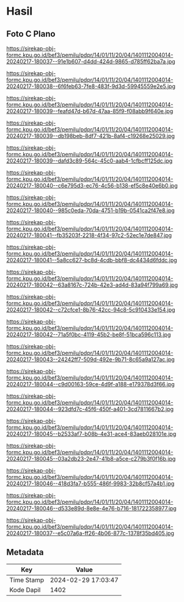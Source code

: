 # Hasil

## Foto C Plano

https://sirekap-obj-formc.kpu.go.id/bef3/pemilu/pdpr/14/01/11/20/04/1401112004014-20240217-180037--91e1b607-d4dd-424d-9865-d785ff62ba7a.jpg

https://sirekap-obj-formc.kpu.go.id/bef3/pemilu/pdpr/14/01/11/20/04/1401112004014-20240217-180038--6f6feb63-7fe8-483f-9d3d-59945559e2e5.jpg

https://sirekap-obj-formc.kpu.go.id/bef3/pemilu/pdpr/14/01/11/20/04/1401112004014-20240217-180039--feafd47d-b67d-47aa-85f9-f08abb9f640e.jpg

https://sirekap-obj-formc.kpu.go.id/bef3/pemilu/pdpr/14/01/11/20/04/1401112004014-20240217-180039--db198beb-8df7-421b-8af4-c19268e25029.jpg

https://sirekap-obj-formc.kpu.go.id/bef3/pemilu/pdpr/14/01/11/20/04/1401112004014-20240217-180039--dafd3c89-564c-45c0-aab4-1cfbcff125dc.jpg

https://sirekap-obj-formc.kpu.go.id/bef3/pemilu/pdpr/14/01/11/20/04/1401112004014-20240217-180040--c6e795d3-ec76-4c56-b138-ef5c8e40e6b0.jpg

https://sirekap-obj-formc.kpu.go.id/bef3/pemilu/pdpr/14/01/11/20/04/1401112004014-20240217-180040--985c0eda-70da-4751-b19b-0541ca2f47e8.jpg

https://sirekap-obj-formc.kpu.go.id/bef3/pemilu/pdpr/14/01/11/20/04/1401112004014-20240217-180041--fb35203f-2218-4f34-97c2-52ec1e7de847.jpg

https://sirekap-obj-formc.kpu.go.id/bef3/pemilu/pdpr/14/01/11/20/04/1401112004014-20240217-180041--5a8cc627-bc8d-4cdb-bbf8-dc4434d6fddc.jpg

https://sirekap-obj-formc.kpu.go.id/bef3/pemilu/pdpr/14/01/11/20/04/1401112004014-20240217-180042--63a8167c-724b-42e3-ad4d-83a94f799a69.jpg

https://sirekap-obj-formc.kpu.go.id/bef3/pemilu/pdpr/14/01/11/20/04/1401112004014-20240217-180042--c72cfce1-8b76-42cc-94c8-5c910433e154.jpg

https://sirekap-obj-formc.kpu.go.id/bef3/pemilu/pdpr/14/01/11/20/04/1401112004014-20240217-180042--71a5f0bc-4119-45b2-be8f-51bca596c113.jpg

https://sirekap-obj-formc.kpu.go.id/bef3/pemilu/pdpr/14/01/11/20/04/1401112004014-20240217-180043--24242ff7-509d-492e-9b71-8c65a9a127ac.jpg

https://sirekap-obj-formc.kpu.go.id/bef3/pemilu/pdpr/14/01/11/20/04/1401112004014-20240217-180044--c9d00163-59ce-4d9f-a188-e179378d3f66.jpg

https://sirekap-obj-formc.kpu.go.id/bef3/pemilu/pdpr/14/01/11/20/04/1401112004014-20240217-180044--923dfd7c-45f6-450f-a401-3cd7811667b2.jpg

https://sirekap-obj-formc.kpu.go.id/bef3/pemilu/pdpr/14/01/11/20/04/1401112004014-20240217-180045--b2533af7-b08b-4e31-ace4-83aeb028101e.jpg

https://sirekap-obj-formc.kpu.go.id/bef3/pemilu/pdpr/14/01/11/20/04/1401112004014-20240217-180045--03a2db23-2e47-41b8-a5ce-c279b3f0f16b.jpg

https://sirekap-obj-formc.kpu.go.id/bef3/pemilu/pdpr/14/01/11/20/04/1401112004014-20240217-180046--418d3fa7-b555-486f-9983-32b8cf57a4b1.jpg

https://sirekap-obj-formc.kpu.go.id/bef3/pemilu/pdpr/14/01/11/20/04/1401112004014-20240217-180046--d533e89d-8e8e-4e76-b716-181722358977.jpg

https://sirekap-obj-formc.kpu.go.id/bef3/pemilu/pdpr/14/01/11/20/04/1401112004014-20240217-180037--e5c07a6a-ff26-4b06-877c-1378f35bd405.jpg


## Metadata

| Key        | Value               |
| ---------- | ------------------- |
| Time Stamp | 2024-02-29 17:03:47 |
| Kode Dapil | 1402                |



